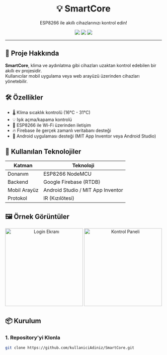 <h1 align="center">💡 SmartCore</h1>
<p align="center">ESP8266 ile akıllı cihazlarınızı kontrol edin!</p>

<p align="center">
  <img src="https://img.shields.io/badge/status-beta-blue.svg" />
  <img src="https://img.shields.io/badge/platform-ESP8266-green.svg" />
  <img src="https://img.shields.io/badge/license-MIT-lightgrey.svg" />
</p>

---

## 🚀 Proje Hakkında

**SmartCore**, klima ve aydınlatma gibi cihazları uzaktan kontrol edebilen bir akıllı ev projesidir.  
Kullanıcılar mobil uygulama veya web arayüzü üzerinden cihazları yönetebilir.

## 🛠️ Özellikler

- 🌡️ Klima sıcaklık kontrolü (16°C - 31°C)
- 💡 Işık açma/kapama kontrolü
- 📡 ESP8266 ile Wi-Fi üzerinden iletişim
- 🔥 Firebase ile gerçek zamanlı veritabanı desteği
- 📱 Android uygulaması desteği (MIT App Inventor veya Android Studio)

## 🔧 Kullanılan Teknolojiler

| Katman        | Teknoloji              |
|---------------|------------------------|
| Donanım       | ESP8266 NodeMCU        |
| Backend       | Google Firebase (RTDB) |
| Mobil Arayüz  | Android Studio / MIT App Inventor |
| Protokol      | IR (Kızılötesi)        |

## 🖼️ Örnek Görüntüler

<p align="center">
  <img src="assets/login_screen.png" alt="Login Ekranı" width="250"/>
  <img src="assets/control_screen.png" alt="Kontrol Paneli" width="250"/>
</p>

## 📦 Kurulum

### 1. Repository'yi Klonla
```bash
git clone https://github.com/kullaniciAdiniz/SmartCore.git
